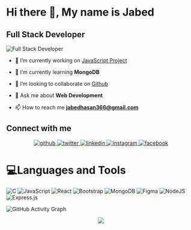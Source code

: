 # Hi there 👋, My name is Jabed
## Full Stack Developer
![Full Stack Developer](https://scontent.fdac24-1.fna.fbcdn.net/v/t39.30808-6/283152128_558735322486313_8358472814927497461_n.jpg?_nc_cat=102&ccb=1-7&_nc_sid=09cbfe&_nc_eui2=AeEakRi-tAp-USurlZaIyyzaTt7MPQQZH8NO3sw9BBkfw3PXc8L_Ukpam4RdypGjFofK7_swqX36upvRcgaNJcGI&_nc_ohc=rOWVFtKnN4oAX-HJ56q&_nc_ht=scontent.fdac24-1.fna&oh=00_AT_KzGo_5GSwsi7YtitElapq4VOwr1jwlAwHmdVBR58O3Q&oe=62A418EB)

- 🔭 I’m currently working on [JavaScript Project](https://github.com/jabed366/JavaScript-Project)

- 🌱 I’m currently learning **MongoDB**

- 👯 I’m looking to collaborate on [Github](https://github.com/jabed366)

- 💬 Ask me about **Web Development**

- 📫 How to reach me **jabedhasan366@gmail.com** 

## Connect with me  
<div align="center">
<a href="https://github.com/jabed366" target="_blank">
<img src=https://img.shields.io/badge/github-%2324292e.svg?&style=for-the-badge&logo=github&logoColor=white alt=github style="margin-bottom: 5px;" />
</a>
<a href="https://twitter.com/Jabedhasan366" target="_blank">
<img src=https://img.shields.io/badge/twitter-%2300acee.svg?&style=for-the-badge&logo=twitter&logoColor=white alt=twitter style="margin-bottom: 5px;" />
</a>
<a href="https://linkedin.com/in/jabed-hasan" target="_blank">
<img src=https://img.shields.io/badge/linkedin-%231E77B5.svg?&style=for-the-badge&logo=linkedin&logoColor=white alt=linkedin style="margin-bottom: 5px;" />
</a>
<a href="https://instagram.com/jabed_hasan6" target="_blank">
<img src=https://img.shields.io/badge/instagram-%23000000.svg?&style=for-the-badge&logo=instagram&logoColor=white alt=instagram style="margin-bottom: 5px;" />
</a>
<a href="https://www.facebook.com/jabed366" target="_blank">
<img src=https://img.shields.io/badge/facebook-%232E87FB.svg?&style=for-the-badge&logo=facebook&logoColor=white alt=facebook style="margin-bottom: 5px;" />
</a>  
</div>  

# 💻Languages and Tools
![C](https://img.shields.io/badge/c-%2300599C.svg?style=for-the-badge&logo=c&logoColor=white) ![JavaScript](https://img.shields.io/badge/javascript-%23323330.svg?style=for-the-badge&logo=javascript&logoColor=%23F7DF1E) ![React](https://img.shields.io/badge/react-%2320232a.svg?style=for-the-badge&logo=react&logoColor=%2361DAFB) ![Bootstrap](https://img.shields.io/badge/bootstrap-%23563D7C.svg?style=for-the-badge&logo=bootstrap&logoColor=white) ![MongoDB](https://img.shields.io/badge/MongoDB-%234ea94b.svg?style=for-the-badge&logo=mongodb&logoColor=white) 	![Figma](https://img.shields.io/badge/figma-%23F24E1E.svg?style=for-the-badge&logo=figma&logoColor=white) ![NodeJS](https://img.shields.io/badge/node.js-6DA55F?style=for-the-badge&logo=node.js&logoColor=white) ![Express.js](https://img.shields.io/badge/express.js-%23404d59.svg?style=for-the-badge&logo=express&logoColor=%2361DAFB)


![GitHub Activity Graph](https://activity-graph.herokuapp.com/graph?username=jabed366)  

<div align="center">
            <a href="https://paypal.me/https://www.paypal.com/paypalme/Shadhinweb" target="_blank" style="display: inline-block;">
                <img
                    src="https://img.shields.io/badge/Donate-PayPal-blue.svg?style=flat-square" 
                    align="center"
                />
</a></div>
